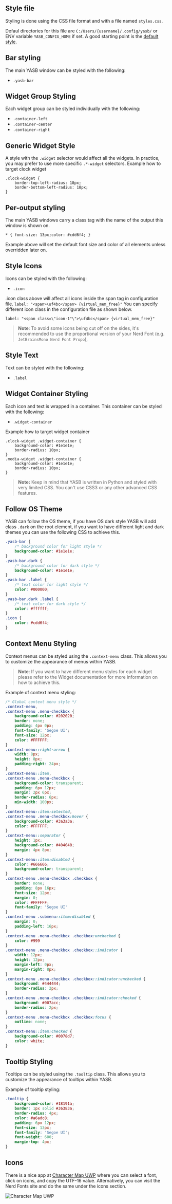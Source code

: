## Style file    

Styling is done using the CSS file format and with a file named `styles.css`.

Defaul directories for this file are `C:/Users/{username}/.config/yasb/` or ENV variable `YASB_CONFIG_HOME` if set. A good starting point is the [default style](https://github.com/amnweb/yasb/blob/main/src/styles.css).

## Bar styling

The main YASB window can be styled with the following:
- `.yasb-bar`

## Widget Group Styling

Each widget group can be styled individually with the following:
- `.container-left`
- `.container-center`
- `.container-right`

## Generic Widget Style

A style with the `.widget` selector would affect all the widgets. In practice, you may prefer to use more specific `.*-widget` selectors.
Example how to target clock widget
```
.clock-widget {
	border-top-left-radius: 18px;
	border-bottom-left-radius: 18px;
}
```

## Per-output styling

The main YASB windows carry a class tag with the name of the output this window is shown on.

```
* { font-size: 13px;color: #cdd6f4; }
```

Example above will set the default font size and color of all elements unless overridden later on.


## Style Icons

Icons can be styled with the following:
- `.icon`

.icon class above will affect all icons inside the span tag in configuration file.
`label: "<span>\uf4bc</span> {virtual_mem_free}"`
You can specify different icon class in the configuration file as shown below.

```
label: "<span class=\"icon-1"\">\uf4bc</span> {virtual_mem_free}"
```

> **Note**:
> To avoid some icons being cut off on the sides, it's recommended to use the proportional version of your Nerd Font (e.g. `JetBrainsMono Nerd Font Propo`),


## Style Text

Text can be styled with the following:
- `.label`

## Widget Container Styling

Each icon and text is wrapped in a container. This container can be styled with the following:
- `.widget-container`

Example how to target widget container

``` 
.clock-widget .widget-container {
    background-color: #1e1e1e;
    border-radius: 10px;
}
.media-widget .widget-container {
    background-color: #1e1e1e;
    border-radius: 10px;
}
```

> **Note:**
> Keep in mind that YASB is written in Python and styled with very limited CSS. You can't use CSS3 or any other advanced CSS features.


## Follow OS Theme
YASB can follow the OS theme, if you have OS dark style YASB will add class `.dark` on the root element, if you want to have different light and dark themes you can use the following CSS to achieve this.

```css
.yasb-bar {
    /* background color for light style */
    background-color: #1e1e1e;
}
.yasb-bar.dark {
    /* background color for dark style */
    background-color: #1e1e1e;
}
.yasb-bar .label {
    /* text color for light style */
    color: #000000;
}
.yasb-bar.dark .label {
    /* text color for dark style */
    color: #ffffff;
}
.icon {
    color: #cdd6f4;
}

```

## Context Menu Styling
Context menus can be styled using the `.context-menu` class. This allows you to customize the appearance of menus within YASB. 
> **Note**:
> If you want to have different menu styles for each widget please refer to the Widget documentation for more information on how to achieve this.

Example of context menu styling:
```css
/* Global context menu style */
.context-menu,
.context-menu .menu-checkbox {
    background-color: #202020;
    border: none;
    padding: 4px 0px;
    font-family: 'Segoe UI';
    font-size: 12px;
    color: #FFFFFF;
}
.context-menu::right-arrow {
    width: 8px;
    height: 8px;
    padding-right: 24px;
}
.context-menu::item,
.context-menu .menu-checkbox {
    background-color: transparent;
    padding: 6px 12px;
    margin: 2px 6px;
    border-radius: 6px;
    min-width: 100px;
}
.context-menu::item:selected,
.context-menu .menu-checkbox:hover {
    background-color: #3a3a3a;
    color: #FFFFFF;
}
.context-menu::separator {
    height: 1px;
    background-color: #404040;
    margin: 4px 8px;
}
.context-menu::item:disabled {
    color: #666666;
    background-color: transparent;
}
.context-menu .menu-checkbox .checkbox {
    border: none;
    padding: 8px 16px;
    font-size: 12px;
    margin: 0;
    color: #FFFFFF;
    font-family: 'Segoe UI'
}
.context-menu .submenu::item:disabled {
    margin: 0;
    padding-left: 16px;
}
.context-menu .menu-checkbox .checkbox:unchecked {
    color: #999
}
.context-menu .menu-checkbox .checkbox::indicator {
    width: 12px;
    height: 12px;
    margin-left: 0px;
    margin-right: 8px;
}
.context-menu .menu-checkbox .checkbox::indicator:unchecked {
    background: #444444;
    border-radius: 2px;
}
.context-menu .menu-checkbox .checkbox::indicator:checked {
    background: #007acc;
    border-radius: 2px;
}
.context-menu .menu-checkbox .checkbox:focus {
    outline: none;
}
.context-menu::item:checked {
    background-color: #0078d7;
    color: white;
}
```

## Tooltip Styling
Tooltips can be styled using the `.tooltip` class. This allows you to customize the appearance of tooltips within YASB.

Example of tooltip styling:
```css
.tooltip {
    background-color: #18191a;
    border: 1px solid #36383a;
    border-radius: 4px;
    color: #a6adc8;
    padding: 6px 12px;
    font-size: 13px;
    font-family: 'Segoe UI';
    font-weight: 600;
    margin-top: 4px;
}
```

## Icons
There is a nice app at [Character Map UWP](https://github.com/character-map-uwp/Character-Map-UWP) where you can select a font, click on icons, and copy the UTF-16 value. Alternatively, you can visit the Nerd Fonts site and do the same under the icons section.

![Character Map UWP](assets/361286571-e6e1654b-34c7-484f-961c-ace25cb50286.png)
